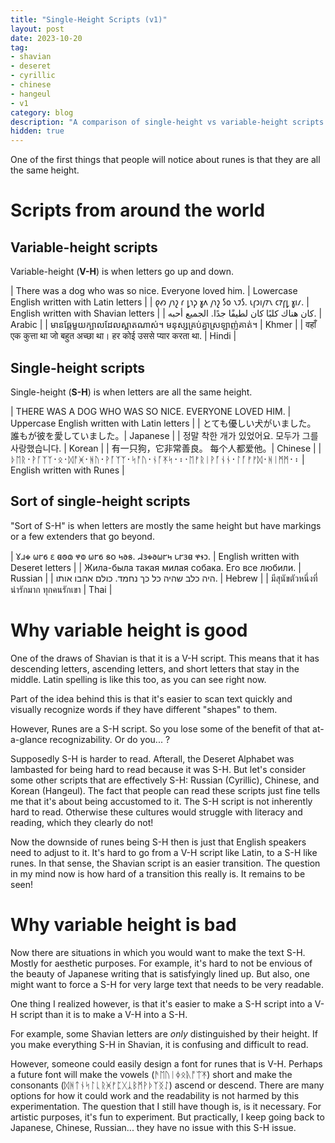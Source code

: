 ```yaml
---
title: "Single-Height Scripts (v1)"
layout: post
date: 2023-10-20
tag:
- shavian
- deseret
- cyrillic
- chinese
- hangeul
- v1
category: blog
description: "A comparison of single-height vs variable-height scripts or alphabets and how this matters to Modern English Furthorc runes"
hidden: true
---
```


One of the first things that people will notice about runes is that they are all the same height.

# Scripts from around the world

## Variable-height scripts

Variable-height (**V-H**) is when letters go up and down.

| There was a dog who was so nice. Everyone loved him. | Lowercase English written with Latin letters |
| 𐑞𐑺 𐑢𐑪𐑟 𐑩 𐑛𐑪𐑜 𐑣𐑵 𐑢𐑪𐑟 𐑕𐑴 𐑯𐑲𐑕. 𐑧𐑝𐑮𐑦𐑢𐑳𐑯 𐑤𐑳𐑝𐑛 𐑣𐑦𐑥. | English written with Shavian letters |
| كان هناك كلبًا كان لطيفًا جدًا. الجميع أحبه. | Arabic |
| មានឆ្កែមួយក្បាលដែលស្អាតណាស់។ មនុស្សគ្រប់គ្នាស្រឡាញ់គាត់។ | Khmer |
| वहाँ एक कुत्ता था जो बहुत अच्छा था। हर कोई उससे प्यार करता था. | Hindi |

## Single-height scripts

Single-height (**S-H**) is when letters are all the same height.

| THERE WAS A DOG WHO WAS SO NICE. EVERYONE LOVED HIM. | Uppercase English written with Latin letters | 
| とても優しい犬がいました。 誰もが彼を愛していました。| Japanese | 
| 정말 착한 개가 있었어요. 모두가 그를 사랑했습니다. | Korean | 
| 有一只狗，它非常善良。 每个人都爱他。| Chinese | 
| ᚦᛖᚱ᛫​ᚹᚪᛉᛉ᛫​ᛟ᛫​ᛞᚩᚸ᛫​ᚻᚢ᛫​ᚹᚪᛉᛉ᛫​ᛋᚩᚢ᛫​ᚾᚪᛡᛋ᛫​᛬​᛫​ᛖᚠᚱᛁᚹᚪᚾᚾ᛫​ᛚᚪᚠᚠᛞ᛫​ᚻᛁᛗᛗ᛫​᛬​ | English written with Runes | 

## Sort of single-height scripts

"Sort of S-H" is when letters are mostly the same height but have markings or a few extenders that go beyond.

| 𐐜𐐯𐑉 𐐶𐐲𐑆 𐐩 𐐼𐐫𐑀 𐐸𐐭 𐐶𐐲𐑆 𐑅𐐬 𐑌𐐨𐑅. 𐐇𐑂𐑉𐐨𐐶𐐲𐑌 𐑊𐐲𐑂𐐼 𐐸𐐮𐑋. | English written with Deseret letters | 
| Жила-была такая милая собака. Его все любили. | Russian | 
| היה כלב שהיה כל כך נחמד. כולם אהבו אותו. | Hebrew | 
| มีสุนัขตัวหนึ่งที่น่ารักมาก ทุกคนรักเขา | Thai | 

# Why variable height is good

One of the draws of Shavian is that it is a V-H script. This means that it has descending letters, ascending letters, and short letters that stay in the middle. Latin spelling is like this too, as you can see right now.

Part of the idea behind this is that it's easier to scan text quickly and visually recognize words if they have different "shapes" to them. 

However, Runes are a S-H script. So you lose some of the benefit of that at-a-glance recognizability. Or do you... ?

Supposedly S-H is harder to read. Afterall, the Deseret Alphabet was lambasted for being hard to read because it was S-H. But let's consider some other scripts that are effectively S-H: Russian (Cyrillic), Chinese, and Korean (Hangeul). The fact that people can read these scripts just fine tells me that it's about being accustomed to it. The S-H script is not inherently hard to read. Otherwise these cultures would struggle with literacy and reading, which they clearly do not!

Now the downside of runes being S-H then is just that English speakers need to adjust to it. It's hard to go from a V-H script like Latin, to a S-H like runes. In that sense, the Shavian script is an easier transition. The question in my mind now is how hard of a transition this really is. It remains to be seen!

# Why variable height is bad

Now there are situations in which you would want to make the text S-H. Mostly for aesthetic purposes. For example, it's hard to not be envious of the beauty of Japanese writing that is satisfyingly lined up. But also, one might want to force a S-H for very large text that needs to be very readable.

One thing I realized however, is that it's easier to make a S-H script into a V-H script than it is to make a V-H into a S-H. 

For example, some Shavian letters are *only* distinguished by their height. If you make everything S-H in Shavian, it is confusing and difficult to read.

However, someone could easily design a font for runes that is V-H. Perhaps a future font will make the vowels (ᚫᛖᚢᛁᛄᛟᚣᚩᛠᛡ) short and make the consonants (ᛞᚻᛏᚾᛋᛚᚳᚱᚸᚠᛈᚷᛣᛒᛗᚹᚦᛉᛝᛇ) ascend or descend. There are many options for how it could work and the readability is not harmed by this experimentation. The question that I still have though is, is it necessary. For artistic purposes, it's fun to experiment. But practically, I keep going back to Japanese, Chinese, Russian... they have no issue with this S-H issue.
